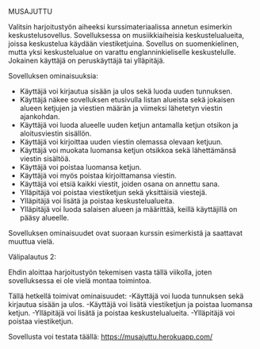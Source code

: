 MUSAJUTTU

Valitsin harjoitustyön aiheeksi kurssimateriaalissa annetun esimerkin keskustelusovellus. Sovelluksessa on musiikkiaiheisia keskustelualueita, joissa keskustelua käydään viestiketjuina. Sovellus on suomenkielinen, mutta yksi keskustelualue on varattu englanninkieliselle keskustelulle. Jokainen käyttäjä on peruskäyttäjä tai ylläpitäjä.


Sovelluksen ominaisuuksia:
- Käyttäjä voi kirjautua sisään ja ulos sekä luoda uuden tunnuksen. 
- Käyttäjä näkee sovelluksen etusivulla listan alueista sekä jokaisen alueen ketjujen ja viestien määrän ja viimeksi lähetetyn viestin ajankohdan. 
- Käyttäjä voi luoda alueelle uuden ketjun antamalla ketjun otsikon ja aloitusviestin sisällön. 
- Käyttäjä voi kirjoittaa uuden viestin olemassa olevaan ketjuun. 
- Käyttäjä voi muokata luomansa ketjun otsikkoa sekä lähettämänsä viestin sisältöä.
- Käyttäjä voi poistaa luomansa ketjun. 
- Käyttäjä voi myös poistaa kirjoittamansa viestin. 
- Käyttäjä voi etsiä kaikki viestit, joiden osana on annettu sana. 
- Ylläpitäjä voi poistaa viestiketjun sekä yksittäisiä viestejä.
- Ylläpitäjä voi lisätä ja poistaa keskustelualueita. 
- Ylläpitäjä voi luoda salaisen alueen ja määrittää, keillä käyttäjillä on pääsy alueelle.
 
Sovelluksen ominaisuudet ovat suoraan kurssin esimerkistä ja saattavat muuttua vielä.


Välipalautus 2:

Ehdin aloittaa harjoitustyön tekemisen vasta tällä viikolla, joten sovelluksessa ei ole vielä montaa toimintoa.

Tällä hetkellä toimivat ominaisuudet:
-Käyttäjä voi luoda tunnuksen sekä kirjautua sisään ja ulos.
-Käyttäjä voi lisätä viestiketjun ja poistaa luomansa ketjun.
-Ylläpitäjä voi lisätä ja poistaa keskustelualueita.
-Ylläpitäjä voi poistaa viestiketjun.

Sovellusta voi testata täällä: https://musajuttu.herokuapp.com/



